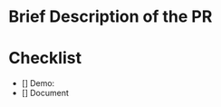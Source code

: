 <!-- First of all, thank you for your contribution! 

All PRs should be submitted to master branch -->

<!-- Please follow the template below:
* If you are going to fix a bug of Weex, check whether it already exists in [Github Issue](https://github.com/apache/incubator-weex/issues). If it exists, make sure to write down the link to the corresponding Github issue in the PR you are going to create.
* If you are going to add a feature for weex, reference the following recommend procedure:
    1. Writing a email to [mailing list](https://weex.io/guide/contribute/how-to-contribute.html#mailing-list) to talk about what you'd like to do.
    1. Write the corresponding [document](https://weex.io/guide/contribute/how-to-contribute.html#contribute-code-or-document) 
    1. Write the corresponding Changelogs at the end of changelog.md -->


# Brief Description of the PR

# Checklist
<!-- For example,if you write the corresponding Document,you should list it below with the format:
[x] Document:http-links -->
* [] Demo:
* [] Document

<!-- # Additional content -->